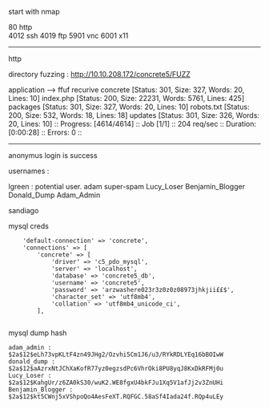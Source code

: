 start with nmap

80 http                       
4012 ssh
4019 ftp
5901 vnc
6001 x11
***

http

directory fuzzing :
http://10.10.208.172/concrete5/FUZZ

application --> ffuf recurive
concrete                [Status: 301, Size: 327, Words: 20, Lines: 10]
index.php               [Status: 200, Size: 22231, Words: 5761, Lines: 425]
packages                [Status: 301, Size: 327, Words: 20, Lines: 10]
robots.txt              [Status: 200, Size: 532, Words: 18, Lines: 18]
updates                 [Status: 301, Size: 326, Words: 20, Lines: 10]
:: Progress: [4614/4614] :: Job [1/1] :: 204 req/sec :: Duration: [0:00:28] :: Errors: 0 ::


***


anonymus login is success

usernames :

lgreen : potential user.
adam 
super-spam
Lucy_Loser 
Benjamin_Blogger 
Donald_Dump 
Adam_Admin 


sandiago

mysql creds

```
    'default-connection' => 'concrete',
    'connections' => [
        'concrete' => [
            'driver' => 'c5_pdo_mysql',
            'server' => 'localhost',
            'database' => 'concrete5_db',
            'username' => 'concrete5',
            'password' => 'arzwashere023r3z0z0z08973jhkjii££$',
            'character_set' => 'utf8mb4',
            'collation' => 'utf8mb4_unicode_ci',
        ],


```


mysql dump hash

```
adam_admin : $2a$12$eLh73vpKLtF4zn49JHg2/Ozvhi5Cm1J6/u3/RYkRDLYEq16bBOIwW
donald_dump : $2a$12$aAzrxNtJChXaKofR77yz0egzsdPc6VhrOki8PU8yqJ8KxDkRFMj0u
Lucy_Loser : $2a$12$KahgUr/z6ZA0kS30/wuK2.WE8fgxU4bkFJu1Xq5V1afJj2v3ZnUHi
Benjamin_Blogger : $2a$12$kt5CWnj5xVShpoQo4AesFeXT.RQFGC.58aSf4Iada24f.RQp4uLEy


```